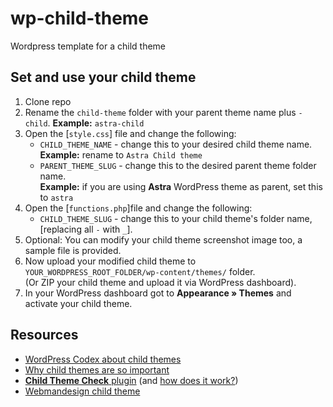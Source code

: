 # wp-child-theme
Wordpress template for a child theme

## Set and use your child theme

1. Clone repo
2. Rename the `child-theme` folder with your parent theme name plus `-child`.
  **Example:**  `astra-child`
4. Open the [`style.css`] file and change the following:  
    * `CHILD_THEME_NAME` - change this to your desired child theme name.  
      **Example:** rename to `Astra Child theme`
    * `PARENT_THEME_SLUG` - change this to the desired parent theme folder name.  
      **Example:** if you are using **Astra** WordPress theme as parent, set this to `astra`
4. Open the [`functions.php`]file and change the following:  
    * `CHILD_THEME_SLUG` - change this to your child theme's folder name, [replacing all `-` with `_`].
5. Optional: You can modify your child theme screenshot image too, a sample file is provided.
6. Now upload your modified child theme to `YOUR_WORDPRESS_ROOT_FOLDER/wp-content/themes/` folder.  
  (Or ZIP your child theme and upload it via WordPress dashboard).
8. In your WordPress dashboard got to **Appearance &raquo; Themes** and activate your child theme.

## Resources

* [WordPress Codex about child themes](http://codex.wordpress.org/Child_Themes)
* [Why child themes are so important](http://www.woothemes.com/2015/07/why-child-themes-matter/)
* [**Child Theme Check** plugin](https://wordpress.org/plugins/child-theme-check/) (and [how does it work?](https://wptavern.com/child-theme-check-plugin-helps-wordpress-users-navigate-parent-theme-updates))
* [Webmandesign child theme](https://github.com/webmandesign/child-theme)

